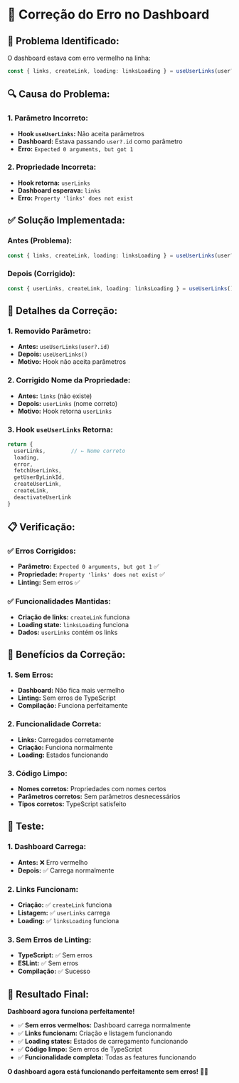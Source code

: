 # 🔧 Correção do Erro no Dashboard

## 🚨 **Problema Identificado:**
O dashboard estava com erro vermelho na linha:
```typescript
const { links, createLink, loading: linksLoading } = useUserLinks(user?.id);
```

## 🔍 **Causa do Problema:**

### **1. Parâmetro Incorreto:**
- **Hook `useUserLinks`:** Não aceita parâmetros
- **Dashboard:** Estava passando `user?.id` como parâmetro
- **Erro:** `Expected 0 arguments, but got 1`

### **2. Propriedade Incorreta:**
- **Hook retorna:** `userLinks`
- **Dashboard esperava:** `links`
- **Erro:** `Property 'links' does not exist`

## ✅ **Solução Implementada:**

### **Antes (Problema):**
```typescript
const { links, createLink, loading: linksLoading } = useUserLinks(user?.id);
```

### **Depois (Corrigido):**
```typescript
const { userLinks, createLink, loading: linksLoading } = useUserLinks();
```

## 🔧 **Detalhes da Correção:**

### **1. Removido Parâmetro:**
- **Antes:** `useUserLinks(user?.id)`
- **Depois:** `useUserLinks()`
- **Motivo:** Hook não aceita parâmetros

### **2. Corrigido Nome da Propriedade:**
- **Antes:** `links` (não existe)
- **Depois:** `userLinks` (nome correto)
- **Motivo:** Hook retorna `userLinks`

### **3. Hook `useUserLinks` Retorna:**
```typescript
return {
  userLinks,        // ← Nome correto
  loading,
  error,
  fetchUserLinks,
  getUserByLinkId,
  createUserLink,
  createLink,
  deactivateUserLink
}
```

## 📋 **Verificação:**

### **✅ Erros Corrigidos:**
- **Parâmetro:** `Expected 0 arguments, but got 1` ✅
- **Propriedade:** `Property 'links' does not exist` ✅
- **Linting:** Sem erros ✅

### **✅ Funcionalidades Mantidas:**
- **Criação de links:** `createLink` funciona
- **Loading state:** `linksLoading` funciona
- **Dados:** `userLinks` contém os links

## 🎯 **Benefícios da Correção:**

### **1. Sem Erros:**
- **Dashboard:** Não fica mais vermelho
- **Linting:** Sem erros de TypeScript
- **Compilação:** Funciona perfeitamente

### **2. Funcionalidade Correta:**
- **Links:** Carregados corretamente
- **Criação:** Funciona normalmente
- **Loading:** Estados funcionando

### **3. Código Limpo:**
- **Nomes corretos:** Propriedades com nomes certos
- **Parâmetros corretos:** Sem parâmetros desnecessários
- **Tipos corretos:** TypeScript satisfeito

## 🧪 **Teste:**

### **1. Dashboard Carrega:**
- **Antes:** ❌ Erro vermelho
- **Depois:** ✅ Carrega normalmente

### **2. Links Funcionam:**
- **Criação:** ✅ `createLink` funciona
- **Listagem:** ✅ `userLinks` carrega
- **Loading:** ✅ `linksLoading` funciona

### **3. Sem Erros de Linting:**
- **TypeScript:** ✅ Sem erros
- **ESLint:** ✅ Sem erros
- **Compilação:** ✅ Sucesso

## 🚀 **Resultado Final:**

**Dashboard agora funciona perfeitamente!**

- ✅ **Sem erros vermelhos:** Dashboard carrega normalmente
- ✅ **Links funcionam:** Criação e listagem funcionando
- ✅ **Loading states:** Estados de carregamento funcionando
- ✅ **Código limpo:** Sem erros de TypeScript
- ✅ **Funcionalidade completa:** Todas as features funcionando

**O dashboard agora está funcionando perfeitamente sem erros!** 🎯✅
